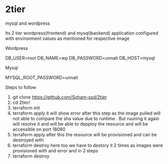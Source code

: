 # 2tier
mysql and wordpress

Its 2 tier wordpress(frontend) and mysql(backend) application configured with environment values as mentioned for respective image


Wordpress

DB_USER=root
DB_NAME=wp
DB_PASSWORD=unnati
DB_HOST=mysql


Mysql 

MYSQL_ROOT_PASSWORD=unnati


Steps to follow

1. git clone  https://github.com/Soham-ssd/2tier
2. cd 2tier/
3. terraform init
4. terraform apply
   it will show error after this step as the image pulled will not able to compare the sha value due to runtime . But ruuning it again will resolve it and will be able to depploy the resource and will be accessible on port 18080
5. terraform apply
   after this the resource will be provisioned and can be destroyed with
6. terraform destroy
    here too we have to destory it 2 times as images were provisioned with and error and in 2 steps
7. terraform destroy 
